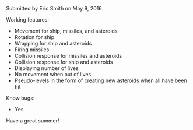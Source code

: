 Submitted by Eric Smith on May 9, 2016

Working features:
- Movement for ship, missiles, and asteroids
- Rotation for ship
- Wrapping for ship and asteroids
- Firing missiles
- Collision response for missiles and asteroids
- Collision response for ship and asteroids
- Displaying number of lives
- No movement when out of lives
- Pseudo-levels in the form of creating new asteroids when all have been hit

Know bugs:
- Yes

Have a great summer! 


